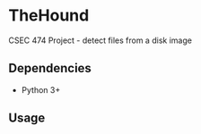 # TheHound
CSEC 474 Project - detect files from a disk image

## Dependencies
- Python 3+

## Usage

